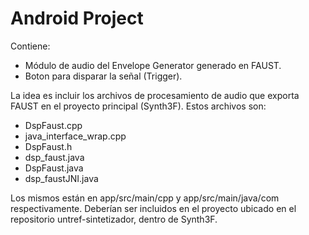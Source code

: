 # Android Project

Contiene:
  
  - Módulo de audio del Envelope Generator generado en FAUST.
  - Boton para disparar la señal (Trigger).
  
La idea es incluir los archivos de procesamiento de audio que exporta FAUST en el proyecto principal (Synth3F). Estos archivos son:

  - DspFaust.cpp
  - java_interface_wrap.cpp
  - DspFaust.h
  - dsp_faust.java
  - DspFaust.java
  - dsp_faustJNI.java
  
Los mismos están en app/src/main/cpp y app/src/main/java/com respectivamente. Deberían ser incluidos en el proyecto ubicado en el repositorio untref-sintetizador, dentro de Synth3F.
